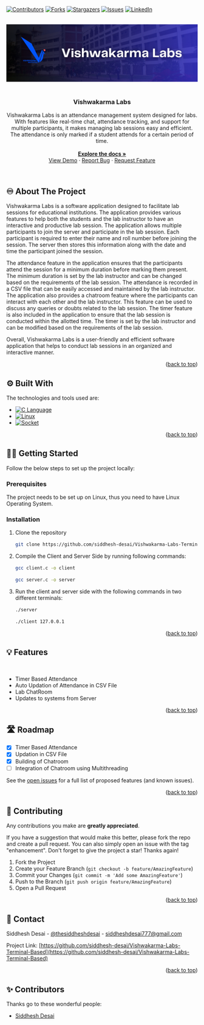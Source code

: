 <a name="readme-top"></a>

[![Contributors][contributors-shield]][contributors-url]
[![Forks][forks-shield]][forks-url]
[![Stargazers][stars-shield]][stars-url]
[![Issues][issues-shield]][issues-url]
[![LinkedIn][linkedin-shield]][linkedin-url]

<!-- PROJECT LOGO -->
<br/>
<div align="center">
  <a href="https://github.com/siddhesh-desai/Vishwakarma-Labs-Terminal-Based">
    <img src="images/vishwakarma-labs-logo.png" alt="Logo">
  </a>
    <br>
    <br>

  <h3 align="center"><b>Vishwakarma Labs</b></h3>

  <p align="center">
    Vishwakarma Labs is an attendance management system designed for labs. With features like real-time chat, attendance tracking, and support for multiple participants, it makes managing lab sessions easy and efficient. The attendance is only marked if a student attends for a certain period of time.
    <br />
    <br>
    <a href="https://github.com/siddhesh-desai/Vishwakarma-Labs-Terminal-Based"><strong>Explore the docs »</strong></a>
    <br />
    <a href="https://github.com/siddhesh-desai/Vishwakarma-Labs-Terminal-Based">View Demo</a>
    ·
    <a href="https://github.com/siddhesh-desai/Vishwakarma-Labs-Terminal-Based/issues">Report Bug</a>
    ·
    <a href="https://github.com/siddhesh-desai/Vishwakarma-Labs-Terminal-Based/issues">Request Feature</a>
  </p>
</div>

<!-- ABOUT THE PROJECT -->
<br>

## ♾️ About The Project

Vishwakarma Labs is a software application designed to facilitate lab sessions for educational institutions. The application provides various features to help both the students and the lab instructor to have an interactive and productive lab session. The application allows multiple participants to join the server and participate in the lab session. Each participant is required to enter their name and roll number before joining the session. The server then stores this information along with the date and time the participant joined the session.

The attendance feature in the application ensures that the participants attend the session for a minimum duration before marking them present. The minimum duration is set by the lab instructor and can be changed based on the requirements of the lab session. The attendance is recorded in a CSV file that can be easily accessed and maintained by the lab instructor. The application also provides a chatroom feature where the participants can interact with each other and the lab instructor. This feature can be used to discuss any queries or doubts related to the lab session. The timer feature is also included in the application to ensure that the lab session is conducted within the allotted time. The timer is set by the lab instructor and can be modified based on the requirements of the lab session.

Overall, Vishwakarma Labs is a user-friendly and efficient software application that helps to conduct lab sessions in an organized and interactive manner.

<p align="right">(<a href="#readme-top">back to top</a>)</p>

## ⚙️ Built With

The technologies and tools used are:

- [![C Language][c]][c-url]
- [![Linux][linux]][linux-url]
- [![Socket][Socket]][Socket-url]

<p align="right">(<a href="#readme-top">back to top</a>)</p>

<!-- GETTING STARTED -->

## 🧑‍💻 Getting Started

Follow the below steps to set up the project locally:

### Prerequisites

The project needs to be set up on Linux, thus you need to have Linux Operating System.

### Installation

1. Clone the repository

   ```sh
   git clone https://github.com/siddhesh-desai/Vishwakarma-Labs-Terminal-Based.git
   ```

2. Compile the Client and Server Side by running following commands:

   ```sh
   gcc client.c -o client
   ```

   ```sh
   gcc server.c -o server
   ```

3. Run the client and server side with the following commands in two different terminals:

   ```sh
   ./server
   ```

   ```sh
   ./client 127.0.0.1
   ```

<p align="right">(<a href="#readme-top">back to top</a>)</p>

<!-- USAGE EXAMPLES -->

## 💡 Features

<br>

- Timer Based Attendance
- Auto Updation of Attendance in CSV File
- Lab ChatRoom
- Updates to systems from Server

<p align="right">(<a href="#readme-top">back to top</a>)</p>

<!-- ROADMAP -->

## 🛣️ Roadmap

- [x] Timer Based Attendance
- [x] Updation in CSV File
- [x] Building of Chatroom
- [ ] Integration of Chatroom using Multithreading

See the [open issues](https://github.com/siddhesh-desai/Vishwakarma-Labs-Terminal-Based/issues) for a full list of proposed features (and known issues).

<p align="right">(<a href="#readme-top">back to top</a>)</p>

<!-- CONTRIBUTING -->

## 👣 Contributing

Any contributions you make are **greatly appreciated**.

If you have a suggestion that would make this better, please fork the repo and create a pull request. You can also simply open an issue with the tag "enhancement".
Don't forget to give the project a star! Thanks again!

1. Fork the Project
2. Create your Feature Branch (`git checkout -b feature/AmazingFeature`)
3. Commit your Changes (`git commit -m 'Add some AmazingFeature'`)
4. Push to the Branch (`git push origin feature/AmazingFeature`)
5. Open a Pull Request

<p align="right">(<a href="#readme-top">back to top</a>)</p>

<!-- CONTACT -->

## 📧 Contact

Siddhesh Desai - [@thesiddheshdesai](https://www.linkedin.com/in/thesiddheshdesai/) - siddheshdesai777@gmail.com

Project Link: [https://github.com/siddhesh-desai/Vishwakarma-Labs-Terminal-Based](https://github.com/siddhesh-desai/Vishwakarma-Labs-Terminal-Based)

<p align="right">(<a href="#readme-top">back to top</a>)</p>

## ✨ Contributors

Thanks go to these wonderful people:

- [Siddhesh Desai](https://github.com/siddhesh-desai/)

[contributors-shield]: https://img.shields.io/github/contributors/siddhesh-desai/Vishwakarma-Labs-Terminal-Based.svg?style=for-the-badge
[contributors-url]: https://github.com/siddhesh-desai/Vishwakarma-Labs-Terminal-Based/graphs/contributors
[forks-shield]: https://img.shields.io/github/forks/siddhesh-desai/Vishwakarma-Labs-Terminal-Based.svg?style=for-the-badge
[forks-url]: https://github.com/siddhesh-desai/Vishwakarma-Labs-Terminal-Based/network/members
[stars-shield]: https://img.shields.io/github/stars/siddhesh-desai/Vishwakarma-Labs-Terminal-Based.svg?style=for-the-badge
[stars-url]: https://github.com/siddhesh-desai/Vishwakarma-Labs-Terminal-Based/stargazers
[issues-shield]: https://img.shields.io/github/issues/siddhesh-desai/Vishwakarma-Labs-Terminal-Based.svg?style=for-the-badge
[issues-url]: https://github.com/siddhesh-desai/Vishwakarma-Labs-Terminal-Based/issues
[license-shield]: https://img.shields.io/github/license/siddhesh-desai/Vishwakarma-Labs-Terminal-Based.svg?style=for-the-badge
[license-url]: https://github.com/siddhesh-desai/Vishwakarma-Labs-Terminal-Based/blob/master/LICENSE.txt
[linkedin-shield]: https://img.shields.io/badge/-LinkedIn-black.svg?style=for-the-badge&logo=linkedin&colorB=555
[linkedin-url]: https://linkedin.com/in/thesiddheshdesai
[c]: https://img.shields.io/badge/C-000000?style=for-the-badge&logo=c&logoColor=white
[c-url]: https://devdocs.io/c/
[linux]: https://img.shields.io/badge/Linux-0769AD?style=for-the-badge&logo=Linux&logoColor=white
[linux-url]: https://linux.die.net/
[Socket]: https://img.shields.io/badge/Socket-20232A?style=for-the-badge&logo=Socket.io&logoColor=61DAFB
[Socket-url]: https://www.gnu.org/software/libc/manual/html_node/Sockets.html
